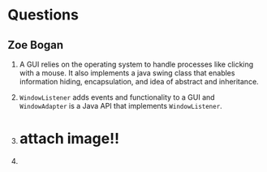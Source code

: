 # Questions
## Zoe Bogan

1. A GUI relies on the operating system to handle processes like clicking with a mouse. It also implements a java swing class that enables information hiding, encapsulation, and idea of abstract and inheritance.

2. ```WindowListener``` adds events and functionality to a GUI and ```WindowAdapter``` is a Java API that implements ```WindowListener```.

3. # attach image!!

4. 
